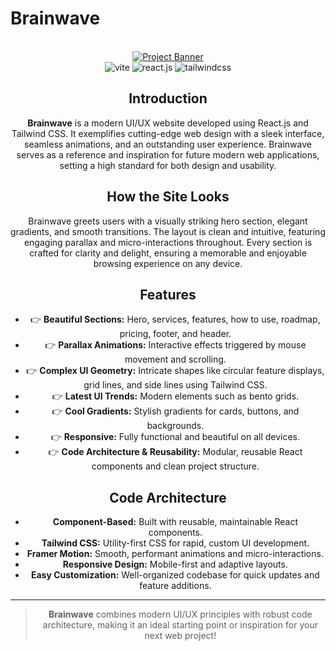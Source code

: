 # Brainwave
<div align="center">
  <br />
    <a href="https://youtu.be/B91wc5dCEBA" target="_blank">
      <img src="https://i.ibb.co/Kqdv8j1/Image-from.png" alt="Project Banner">
    </a>
  <br />

  <div>
    <img src="https://img.shields.io/badge/-Vite-black?style=for-the-badge&logoColor=white&logo=vite&color=646CFF" alt="vite" />
    <img src="https://img.shields.io/badge/-React_JS-black?style=for-the-badge&logoColor=white&logo=react&color=61DAFB" alt="react.js" />
    <img src="https://img.shields.io/badge/-Tailwind_CSS-black?style=for-the-badge&logoColor=white&logo=tailwindcss&color=06B6D4" alt="tailwindcss" />
  </div>


## Introduction

**Brainwave** is a modern UI/UX website developed using React.js and Tailwind CSS. It exemplifies cutting-edge web design with a sleek interface, seamless animations, and an outstanding user experience. Brainwave serves as a reference and inspiration for future modern web applications, setting a high standard for both design and usability.

## How the Site Looks

Brainwave greets users with a visually striking hero section, elegant gradients, and smooth transitions. The layout is clean and intuitive, featuring engaging parallax and micro-interactions throughout. Every section is crafted for clarity and delight, ensuring a memorable and enjoyable browsing experience on any device.

## Features

- 👉 **Beautiful Sections:** Hero, services, features, how to use, roadmap, pricing, footer, and header.
- 👉 **Parallax Animations:** Interactive effects triggered by mouse movement and scrolling.
- 👉 **Complex UI Geometry:** Intricate shapes like circular feature displays, grid lines, and side lines using Tailwind CSS.
- 👉 **Latest UI Trends:** Modern elements such as bento grids.
- 👉 **Cool Gradients:** Stylish gradients for cards, buttons, and backgrounds.
- 👉 **Responsive:** Fully functional and beautiful on all devices.
- 👉 **Code Architecture & Reusability:** Modular, reusable React components and clean project structure.

## Code Architecture

- **Component-Based:** Built with reusable, maintainable React components.
- **Tailwind CSS:** Utility-first CSS for rapid, custom UI development.
- **Framer Motion:** Smooth, performant animations and micro-interactions.
- **Responsive Design:** Mobile-first and adaptive layouts.
- **Easy Customization:** Well-organized codebase for quick updates and feature additions.

---

> **Brainwave** combines modern UI/UX principles with robust code architecture, making it an ideal starting point or inspiration for your next web project!

